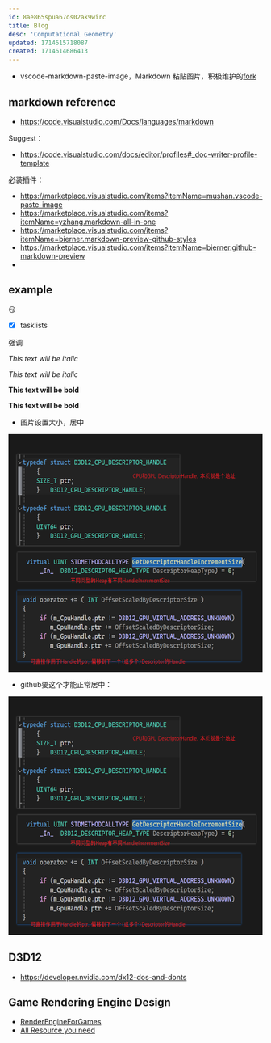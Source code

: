 ```yaml
---
id: 8ae865spua67os02ak9wirc
title: Blog
desc: 'Computational Geometry'
updated: 1714615718087
created: 1714614686413
---
```

* vscode-markdown-paste-image，Markdown 粘贴图片，积极维护的[fork](https://github.com/telesoho/vscode-markdown-paste-image)


## markdown reference
- https://code.visualstudio.com/Docs/languages/markdown
  
Suggest：
- https://code.visualstudio.com/docs/editor/profiles#_doc-writer-profile-template

必装插件：
- https://marketplace.visualstudio.com/items?itemName=mushan.vscode-paste-image
- https://marketplace.visualstudio.com/items?itemName=yzhang.markdown-all-in-one
- https://marketplace.visualstudio.com/items?itemName=bierner.markdown-preview-github-styles
- https://marketplace.visualstudio.com/items?itemName=bierner.github-markdown-preview
- 
## example

:smirk: 

- [x] tasklists

强调

*This text will be italic*

_This text will be italic_

**This text will be bold** 

__This text will be bold__

* 图片设置大小，居中

<img src="./assets/MiniEngine/DescriptorHandleInc.png" alt="DescriptorHandleInc" style="display: block; margin: 0 auto;"  height=471.5 width="606.5">

* github要这个才能正常居中：
<p align="center">
  <img alt="LOGO" src="./assets/MiniEngine/DescriptorHandleInc.png" height="471.5" width="606.5" />
</p>

## D3D12

* https://developer.nvidia.com/dx12-dos-and-donts

## Game Rendering Engine Design 

- [RenderEngineForGames](https://enginearchitecture.realtimerendering.com/2021_course/)
- [All Resource you need](https://github.com/Gforcex/OpenGraphic)
